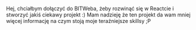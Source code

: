 Hej, chciałbym dołączyć do BITWeba, żeby rozwinąć się w Reactcie i stworzyć jakiś ciekawy projekt :) Mam nadzieję że ten projekt da wam mniej więcej informację na czym stoją moje teraźniejsze skillsy ;P